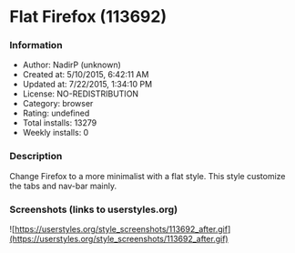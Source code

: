 # Flat Firefox (113692)

### Information
- Author: NadirP (unknown)
- Created at: 5/10/2015, 6:42:11 AM
- Updated at: 7/22/2015, 1:34:10 PM
- License: NO-REDISTRIBUTION
- Category: browser
- Rating: undefined
- Total installs: 13279
- Weekly installs: 0


### Description
Change Firefox to a more minimalist with a flat style.
This style customize the tabs and nav-bar mainly.


### Screenshots (links to userstyles.org)
![https://userstyles.org/style_screenshots/113692_after.gif](https://userstyles.org/style_screenshots/113692_after.gif)


